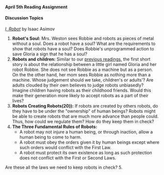 
#### April 5th Reading Assignment
#### Discussion Topics 

[*I, Robot*](https://github.com/michaelshiloh/resourcesForClasses/blob/master/doc/I_Robot.pdf) 
by Isaac Asimov

1. **Robot's Soul:** Mrs. Weston sees Robbie and robots as pieces of metal without a soul. Does a robot have a soul? What are the requirements to show that robots have a soul? Does Robbie's unprogrammed action to save Gloria a sign that he has a soul?
2. **Robots and children:** Similar to our [previous readings,](https://github.com/pangnasun/RobotaPsyche/edit/main/March29) the first short story is about the relationship between a little girl named Gloria and her robot Robbie. She does not see Robbie as a machine but as a person. On the the other hand, her mom sees Robbie as nothing more than a machine. Whose judgement should we take, children's or adults'? Are adults clouded by their own believes to judge robots unbiasedly? Imagine children having robots as their childhood friends. Would this make their generation more likely to accept robots as a part of their lives?
3. **Robots Creating Robots(20)):** If robots are created by others robots, do they have to be under the "ownership" of human beings? Robots might be able to create robots that are much more advance than people could. Thus, how could we regulate them? How do they keep them in check?
4. **The Three Fundamental Rules of Robots:** 
    - A robot may not injure a human being, or through inaction, allow a human being to come to harm.
    - A robot must obey the orders given it by human beings except where such orders would conflict with the First Law.
    - A robot must protect its own existence as long as such protection does not conflict with the First or Second Laws. 
    
  Are these all the laws we need to keep robots in check?
5. 

